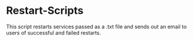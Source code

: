 # Restart-Scripts
This script restarts services passed as a .txt file and sends out an email to users of successful and failed restarts. 
